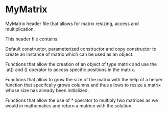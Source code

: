 # MyMatrix
MyMatrix header file that allows for matrix resizing, access and multiplication.

This header file contains:
  
  Default constructor, parameterized constructor and copy constructor to create an 
instance of matrix which can be used as an object.
  
  Functions that allow the creation of an object of type matrix and use the .at() 
and () operator to access specific positions in the matrix.

  Functions that allow to grow the size of the matrix with the help of a helper 
function that specifcally grows columns and thus allows to resize a matrix whose 
size has already been initialized.

  Functions that allow the use of * operator to multiply two matrices as we would
in mathematics and return a matrice with the solution.

  

  

